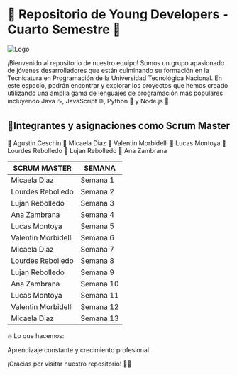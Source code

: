 # 🚀 Repositorio de Young Developers - Cuarto Semestre 🌟

  ![Logo](https://media1.giphy.com/media/v1.Y2lkPTc5MGI3NjExc2p4aDZrOXRrcW53endtN2hobXd3MXFvZDY0bW0xZW11d3d0YTgxaCZlcD12MV9pbnRlcm5hbF9naWZfYnlfaWQmY3Q9Zw/ybp26aiJdABt5NL4Zd/giphy.gif)&nbsp;


¡Bienvenido al repositorio de nuestro equipo! Somos un grupo apasionado de jóvenes desarrolladores que están culminando su formación en la Tecnicatura en Programación de la Universidad Tecnológica Nacional. 
En este espacio, podrán encontrar y explorar los proyectos que hemos creado utilizando una amplia gama de lenguajes de programación más populares incluyendo Java ☕, JavaScript 🌐, Python 🐍 y Node.js 🚀.

## 📌Integrantes y asignaciones como Scrum Master

👦 Agustin Ceschin 
👧 Micaela Díaz 
👦 Valentin Morbidelli 
👦 Lucas Montoya
👧 Lourdes Rebolledo
👧 Lujan Rebolledo 
👧 Ana Zambrana 

| SCRUM MASTER | SEMANA |
| ------------ | ------------ |
| Micaela Diaz  | Semana 1  |
| Lourdes Rebolledo | Semana 2 |
| Lujan Rebolledo  |  Semana 3 |
| Ana Zambrana | Semana 4 |
| Lucas Montoya | Semana 5 |
| Valentin Morbidelli | Semana 6 |
| Micaela Diaz | Semana 7  |
| Lourdes Rebolledo | Semana 8  |
| Lujan Rebolledo |  Semana 9 |
| Ana Zambrana | Semana 10 |
| Lucas Montoya | Semana 11 |
| Valentin Morbidelli | Semana 12 |
| Micaela Diaz | Semana 13 |



🔥 Lo que hacemos:

Aprendizaje constante y crecimiento profesional. 


¡Gracias por visitar nuestro repositorio! 💪✨

